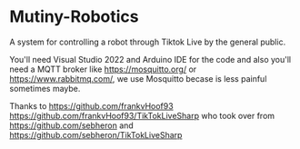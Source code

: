 # Mutiny-Robotics
A system for controlling a robot through Tiktok Live by the general public.

You'll need Visual Studio 2022 and Arduino IDE for the code and also you'll need a MQTT broker like https://mosquitto.org/ or https://www.rabbitmq.com/, we use Mosquitto becase is less painful sometimes maybe. 

Thanks to https://github.com/frankvHoof93   https://github.com/frankvHoof93/TikTokLiveSharp who took over from https://github.com/sebheron and  https://github.com/sebheron/TikTokLiveSharp
